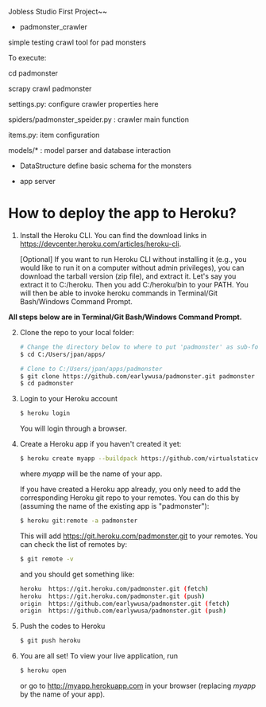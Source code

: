 Jobless Studio First Project~~

- padmonster_crawler

simple testing crawl tool for pad monsters

To execute:

cd padmonster

scrapy crawl padmonster

settings.py: configure crawler properties here

spiders/padmonster_speider.py : crawler main function

items.py: item configuration

models/* : model parser and database interaction


- DataStructure
define basic schema for the monsters

- app
server



# How to deploy the app to Heroku?

1. Install the Heroku CLI. You can find the download links in https://devcenter.heroku.com/articles/heroku-cli.

    [Optional] If you want to run Heroku CLI without installing it (e.g., you would like to run it on a computer without admin privileges), you can download the tarball version (zip file), and extract it. Let's say you extract it to C:/heroku. Then you add C:/heroku/bin to your PATH. You will then be able to invoke heroku commands in Terminal/Git Bash/Windows Command Prompt.

**All steps below are in Terminal/Git Bash/Windows Command Prompt.**

2. Clone the repo to your local folder:
    ```Bash
    # Change the directory below to where to put 'padmonster' as sub-folder
    $ cd C:/Users/jpan/apps/
    
    # Clone to C:/Users/jpan/apps/padmonster
    $ git clone https://github.com/earlywusa/padmonster.git padmonster
    $ cd padmonster
    ```

3. Login to your Heroku account
    ```Bash
    $ heroku login
    ```
    You will login through a browser.

4. Create a Heroku app if you haven't created it yet:
    ```Bash
    $ heroku create myapp --buildpack https://github.com/virtualstaticvoid/heroku-buildpack-r.git#heroku-16
    ```
    where *myapp* will be the name of your app.

    If you have created a Heroku app already, you only need to add the corresponding Heroku git repo to your remotes. You can do this by (assuming the name of the existing app is "padmonster"):
    ```Bash
    $ heroku git:remote -a padmonster
    ```
    This will add https://git.heroku.com/padmonster.git to your remotes. You can check the list of remotes by:
    ```Bash
    $ git remote -v
    ```
    and you should get something like:
    ```Bash
    heroku  https://git.heroku.com/padmonster.git (fetch)
    heroku  https://git.heroku.com/padmonster.git (push)
    origin  https://github.com/earlywusa/padmonster.git (fetch)
    origin  https://github.com/earlywusa/padmonster.git (push)
    ```

5. Push the codes to Heroku
    ```Bash
    $ git push heroku
    ```

6. You are all set! To view your live application, run
    ```Bash
    $ heroku open
    ```
    or go to http://myapp.herokuapp.com in your browser (replacing *myapp* by the name of your app).
